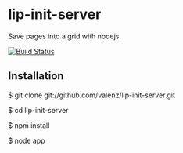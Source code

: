 # lip-init-server
Save pages into a grid with nodejs.

[![Build Status](https://travis-ci.org/valenz/lip-init-server.png?branch=master)](https://travis-ci.org/valenz/lip-init-server)

## Installation
$ git clone git://github.com/valenz/lip-init-server.git

$ cd lip-init-server

$ npm install

$ node app
